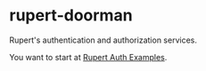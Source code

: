rupert-doorman
==============

Rupert's authentication and authorization services.

You want to start at [Rupert Auth Examples](https://RupertJS.io/#auth).
